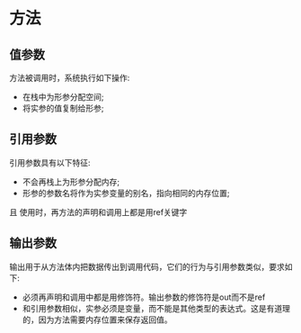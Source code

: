 # 方法
## 值参数
方法被调用时，系统执行如下操作:  
- 在栈中为形参分配空间;
- 将实参的值复制给形参;

## 引用参数
引用参数具有以下特征:  
- 不会再栈上为形参分配内存;
- 形参的参数名将作为实参变量的别名，指向相同的内存位置;  

且 使用时，再方法的声明和调用上都是用ref关键字  
## 输出参数
输出用于从方法体内把数据传出到调用代码，它们的行为与引用参数类似，要求如下:
- 必须再声明和调用中都是用修饰符。输出参数的修饰符是out而不是ref
- 和引用参数相似，实参必须是变量，而不能是其他类型的表达式。这是有道理的，因为方法需要内存位置来保存返回值。  
